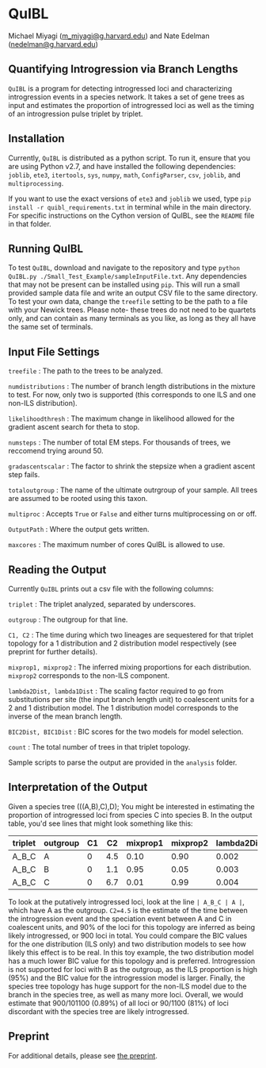 # QuIBL
Michael Miyagi (m_miyagi@g.harvard.edu) and Nate Edelman (nedelman@g.harvard.edu)

## Quantifying Introgression via Branch Lengths

``QuIBL`` is a program for detecting introgressed loci and characterizing introgression events in a species network. It takes a set of gene trees as input and estimates the proportion of introgressed loci as well as the timing of an introgression pulse triplet by triplet.

## Installation
Currently, ``QuIBL`` is distributed as a python script. To run it, ensure that you are using Python v2.7, and have installed the following dependencies:
``joblib``, ``ete3``, ``itertools``, ``sys``, ``numpy``, ``math``, ``ConfigParser``, ``csv``, ``joblib``, and ``multiprocessing``.

If you want to use the exact versions of ``ete3`` and ``joblib`` we used, type ``pip install -r quibl_requirements.txt`` in terminal while in the main directory. For specific instructions on the Cython version of QuIBL, see the ``README`` file in that folder.

## Running QuIBL
To test ``QuIBL``, download and navigate to the repository and type ``python QuIBL.py ./Small_Test_Example/sampleInputFile.txt``. Any dependencies that may not be present can be installed using ``pip``. This will run a small provided sample data file and write an output CSV file to the same directory. To test your own data, change the ``treefile`` setting to be the path to a file with your Newick trees. Please note- these trees do not need to be quartets only, and can contain as many terminals as you like, as long as they all have the same set of terminals.

## Input File Settings
``treefile`` : The path to the trees to be analyzed.

``numdistributions`` : The number of branch length distributions in the mixture to test. For now, only two is supported (this corresponds to one ILS and one non-ILS distribution).

``likelihoodthresh`` : The maximum change in likelihood allowed for the gradient ascent search for theta to stop.

``numsteps`` : The number of total EM steps. For thousands of trees, we reccomend trying around 50.

``gradascentscalar`` : The factor to shrink the stepsize when a gradient ascent step fails.

``totaloutgroup`` : The name of the ultimate outrgroup of your sample. All trees are assumed to be rooted using this taxon.

``multiproc`` : Accepts ``True`` or ``False`` and either turns multiprocessing on or off.

``OutputPath`` : Where the output gets written.

``maxcores`` : The maximum number of cores QuIBL is allowed to use.

## Reading the Output

Currently ``QuIBL`` prints out a csv file with the following columns:

``triplet`` : The triplet analyzed, separated by underscores.

``outgroup`` : The outgroup for that line.

``C1, C2`` : The time during which two lineages are sequestered for that triplet topology for a 1 distribution and 2 distribution model respectively (see preprint for further details).

``mixprop1, mixprop2`` : The inferred mixing proportions for each distribution. ``mixprop2`` corresponds to the non-ILS component.

``lambda2Dist, lambda1Dist`` : The scaling factor required to go from substitutions per site (the input branch length unit) to coalescent units for a 2 and 1 distribution model. The 1 distribution model corresponds to the inverse of the mean branch length.

``BIC2Dist, BIC1Dist`` : BIC scores for the two models for model selection.

``count`` : The total number of trees in that triplet topology.

Sample scripts to parse the output are provided in the ``analysis`` folder.

## Interpretation of the Output

Given a species tree (((A,B),C),D); You might be interested in estimating the proportion of introgressed loci from species C into species B. In the output table, you'd see lines that might look something like this:

| triplet | outgroup | C1 | C2 | mixprop1 | mixprop2 | lambda2Dist | lambda1Dist | BIC2Dist | BIC1Dist | count|
| --- | --- | --- | --- | --- | --- | --- | --- | --- | --- | --- |
| A_B_C | A | 0 | 4.5 | 0.10 | 0.90 | 0.002 | 0.01| -1999 | -1599 | 1000 |
| A_B_C | B | 0 | 1.1 | 0.95 | 0.05 | 0.003 | 0.003| -199 | -299 | 100 |
| A_B_C | C | 0 | 6.7 | 0.01 | 0.99 | 0.004 | 0.05| -9999 | -1799 | 100000 |

To look at the putatively introgressed loci, look at the line ``| A_B_C | A |``, which have A as the outgroup. ``C2=4.5`` is the estimate of the time between the introgression event and the speciation event between A and C in coalescent units, and 90% of the loci for this topology are inferred as being likely introgressed, or 900 loci in total. You could compare the BIC values for the one distribution (ILS only) and two distribution models to see how likely this effect is to be real. In this toy example, the two distribution model has a much lower BIC value for this topology and is preferred. Introgression is not supported for loci with B as the outgroup, as the ILS proportion is high (95%) and the BIC value for the introgression model is larger. Finally, the species tree topology has huge support for the non-ILS model due to the branch in the species tree, as well as many more loci. Overall, we would estimate that 900/101100 (0.89%) of all loci or 90/1100 (81%) of loci discordant with the species tree are likely introgressed.

## Preprint
For additional details, please see [the preprint](https://www.biorxiv.org/content/10.1101/466292v3).
